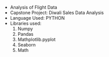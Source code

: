 - Analysis of Flight Data 
- Capstone Project: Diwali Sales Data Analysis
- Language Used: PYTHON 
- Libraries used: 
  1. Numpy
  2. Pandas
  3. Mathplotlib.pyplot
  4. Seaborn
  5. Math
